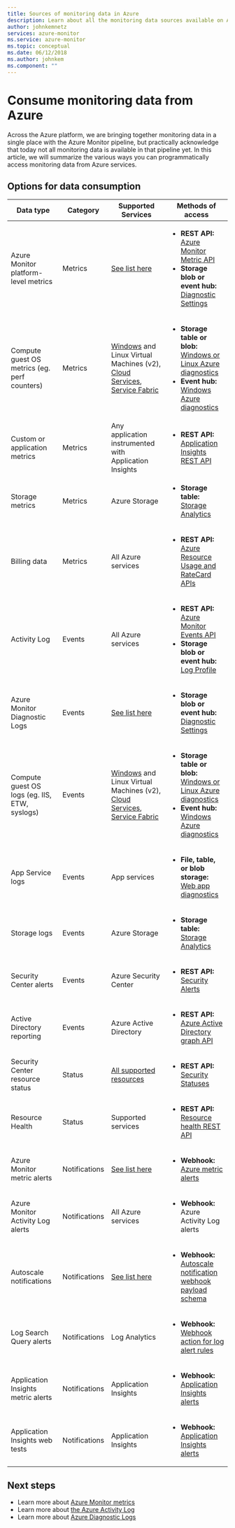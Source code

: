 ```yaml
---
title: Sources of monitoring data in Azure
description: Learn about all the monitoring data sources available on Azure today.
author: johnkemnetz
services: azure-monitor
ms.service: azure-monitor
ms.topic: conceptual
ms.date: 06/12/2018
ms.author: johnkem
ms.component: ""
---
```

# Consume monitoring data from Azure

Across the Azure platform, we are bringing together monitoring data in a single place with the Azure Monitor pipeline, but practically acknowledge that today not all monitoring data is available in that pipeline yet. In this article, we will summarize the various ways you can programmatically access monitoring data from Azure services.

## Options for data consumption

| Data type | Category | Supported Services | Methods of access |
| --- | --- | --- | --- |
| Azure Monitor platform-level metrics | Metrics | [See list here](metrics-supported.md) | <ul><li>**REST API:** [Azure Monitor Metric API](https://docs.microsoft.com/rest/api/monitor/metrics)</li><li>**Storage blob or event hub:** [Diagnostic Settings](diagnostic-logs-overview.md#diagnostic-settings)</li></ul> |
| Compute guest OS metrics (eg. perf counters) | Metrics | [Windows](/azure/vs-azure-tools-diagnostics-for-cloud-services-and-virtual-machines) and Linux Virtual Machines (v2), [Cloud Services](../../cloud-services/cloud-services-dotnet-diagnostics-trace-flow.md), [Service Fabric](../../service-fabric/service-fabric-diagnostics-how-to-monitor-and-diagnose-services-locally.md) | <ul><li>**Storage table or blob:** [Windows or Linux Azure diagnostics](diagnostics-extension-to-storage.md)</li><li>**Event hub:** [Windows Azure diagnostics](diagnostics-extension-stream-event-hubs.md)</li></ul> |
| Custom or application metrics | Metrics | Any application instrumented with Application Insights | <ul><li>**REST API:** [Application Insights REST API](https://dev.applicationinsights.io/reference)</li></ul> |
| Storage metrics | Metrics | Azure Storage | <ul><li>**Storage table:** [Storage Analytics](https://docs.microsoft.com/rest/api/storageservices/storage-analytics)</li></ul> |
| Billing data | Metrics | All Azure services | <ul><li>**REST API:** [Azure Resource Usage and RateCard APIs](../../billing/billing-usage-rate-card-overview.md)</li></ul> |
| Activity Log | Events | All Azure services | <ul><li>**REST API:** [Azure Monitor Events API](https://docs.microsoft.com/rest/api/monitor/eventcategories)</li><li>**Storage blob or event hub:** [Log Profile](activity-logs-overview.md#export-the-activity-log-with-a-log-profile)</li></ul> |
| Azure Monitor Diagnostic Logs | Events | [See list here](tutorial-dashboards.md) | <ul><li>**Storage blob or event hub:** [Diagnostic Settings](diagnostic-logs-overview.md#diagnostic-settings)</li></ul> |
| Compute guest OS logs (eg. IIS, ETW, syslogs) | Events | [Windows](/azure/vs-azure-tools-diagnostics-for-cloud-services-and-virtual-machines) and Linux Virtual Machines (v2), [Cloud Services](../../cloud-services/cloud-services-dotnet-diagnostics-trace-flow.md), [Service Fabric](../../service-fabric/service-fabric-diagnostics-how-to-monitor-and-diagnose-services-locally.md) | <ul><li>**Storage table or blob:** [Windows or Linux Azure diagnostics](diagnostics-extension-to-storage.md)</li><li>**Event hub:** [Windows Azure diagnostics](diagnostics-extension-stream-event-hubs.md)</li></ul> |
| App Service logs | Events | App services | <ul><li>**File, table, or blob storage:** [Web app diagnostics](../../app-service/web-sites-enable-diagnostic-log.md)</li></ul> |
| Storage logs | Events | Azure Storage | <ul><li>**Storage table:** [Storage Analytics](https://docs.microsoft.com/rest/api/storageservices/storage-analytics)</li></ul> |
| Security Center alerts | Events | Azure Security Center | <ul><li>**REST API:** [Security Alerts](https://msdn.microsoft.com/library/mt704050.aspx)</li></ul> |
| Active Directory reporting | Events | Azure Active Directory | <ul><li>**REST API:** [Azure Active Directory graph API](../../active-directory/reports-monitoring/concept-reporting-api.md)</li></ul> |
| Security Center resource status | Status | [All supported resources](https://msdn.microsoft.com/library/mt704041.aspx#Anchor_1) | <ul><li>**REST API:** [Security Statuses](https://msdn.microsoft.com/library/mt704041.aspx)</li></ul> |
| Resource Health | Status | Supported services | <ul><li>**REST API:** [Resource health REST API](https://azure.microsoft.com/blog/reduce-troubleshooting-time-with-azure-resource-health/)</li></ul> |
| Azure Monitor metric alerts | Notifications | [See list here](metrics-supported.md) | <ul><li>**Webhook:** [Azure metric alerts](alerts-webhooks.md)</li></ul> |
| Azure Monitor Activity Log alerts | Notifications | All Azure services | <ul><li>**Webhook:** Azure Activity Log alerts</li></ul> |
| Autoscale notifications | Notifications | [See list here](autoscale-overview.md#supported-services-for-autoscale) | <ul><li>**Webhook:** [Autoscale notification webhook payload schema](autoscale-webhook-email.md#autoscale-notification-webhook-payload-schema)</li></ul> |
| Log Search Query alerts | Notifications | Log Analytics | <ul><li>**Webhook:** [Webhook action for log alert rules](alerts-log-webhook.md)</li></ul> |
| Application Insights metric alerts | Notifications | Application Insights | <ul><li>**Webhook:** [Application Insights alerts](../../application-insights/app-insights-alerts.md)</li></ul> |
| Application Insights web tests | Notifications | Application Insights | <ul><li>**Webhook:** [Application Insights alerts](../../application-insights/app-insights-alerts.md)</li></ul> |

## Next steps

- Learn more about [Azure Monitor metrics](data-collection.md)
- Learn more about [the Azure Activity Log](activity-logs-overview.md)
- Learn more about [Azure Diagnostic Logs](diagnostic-logs-overview.md)

